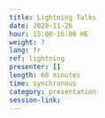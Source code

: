 ```yaml
---
title: Lightning Talks
date: 2020-11-26
hour: 15:00-16:00 HE
weight: 7
lang: fr
ref: lightning
presenter: []
length: 60 minutes
time: synchronous
category: presentation
session-link:
---
```

